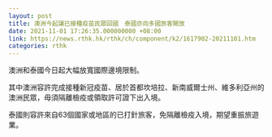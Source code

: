 ```yaml
---
layout: post
title: 澳洲今起讓已接種疫苗民眾回國　泰國亦向多國旅客開放
date: 2021-11-01 17:26:35.000000000 +08:00
link: https://news.rthk.hk/rthk/ch/component/k2/1617902-20211101.htm
categories: rthk
---
```


澳洲和泰國今日起大幅放寬國際邊境限制。

其中澳洲容許完成接種新冠疫苗、居於首都坎培拉、新南威爾士州、維多利亞州的澳洲民眾，毋須隔離檢疫或領取許可證下出入境。

泰國則容許來自63個國家或地區的已打針旅客，免隔離檢疫入境，期望重振旅遊業。
